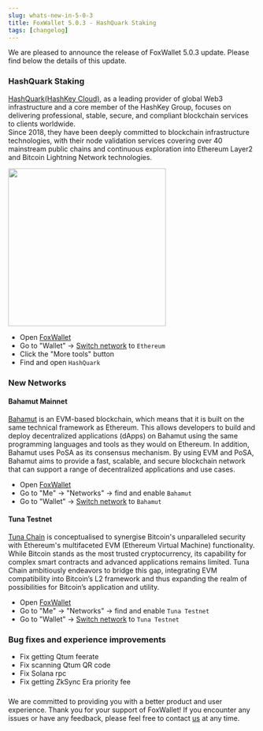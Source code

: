 ```yaml
---
slug: whats-new-in-5-0-3
title: FoxWallet 5.0.3 - HashQuark Staking
tags: [changelog]
---
```


We are pleased to announce the release of FoxWallet 5.0.3 update. Please find below the details of this update.
<!--truncate-->

### HashQuark Staking
[HashQuark(HashKey Cloud)](https://delegate.hashquark.io/#/), as a leading provider of global Web3 infrastructure and a core member of the HashKey Group, focuses on delivering professional, stable, secure, and compliant blockchain services to clients worldwide.   
Since 2018, they have been deeply committed to blockchain infrastructure technologies, with their node validation services covering over 40 mainstream public chains and continuous exploration into Ethereum Layer2 and Bitcoin Lightning Network technologies.

<img src="/img/blog/tools-hashquark.webp" width="320" /> 

- Open [FoxWallet](https://foxwallet.com/download)
- Go to "Wallet" -> [Switch network](https://hc.foxwallet.com/docs/basic/manage-funds#switch-networks) to `Ethereum`
- Click the "More tools" button
- Find and open `HashQuark`

### New Networks

#### Bahamut Mainnet
[Bahamut](https://www.bahamut.io/) is an EVM-based blockchain, which means that it is built on the same technical framework as Ethereum. This allows developers to build and deploy decentralized applications (dApps) on Bahamut using the same programming languages and tools as they would on Ethereum. In addition, Bahamut uses PoSA as its consensus mechanism. 
By using EVM and PoSA, Bahamut aims to provide a fast, scalable, and secure blockchain network that can support a range of decentralized applications and use cases.  

- Open [FoxWallet](https://foxwallet.com/download)
- Go to "Me" -> "Networks" -> find and enable `Bahamut`
- Go to "Wallet" -> [Switch network](https://hc.foxwallet.com/docs/basic/manage-funds#switch-networks) to `Bahamut`

#### Tuna Testnet
[Tuna Chain](https://tunachain.io/) is conceptualised to synergise Bitcoin's unparalleled security with Ethereum's multifaceted EVM (Ethereum Virtual Machine) functionality. While Bitcoin stands as the most trusted cryptocurrency, its capability for complex smart contracts and advanced applications remains limited. Tuna Chain ambitiously endeavors to bridge this gap, integrating EVM compatibility into Bitcoin’s L2 framework and thus expanding the realm of possibilities for Bitcoin’s application and utility.  

- Open [FoxWallet](https://foxwallet.com/download)
- Go to "Me" -> "Networks" -> find and enable `Tuna Testnet`
- Go to "Wallet" -> [Switch network](https://hc.foxwallet.com/docs/basic/manage-funds#switch-networks) to `Tuna Testnet`

### Bug fixes and experience improvements
- Fix getting Qtum feerate
- Fix scanning Qtum QR code
- Fix Solana rpc
- Fix getting ZkSync Era priority fee

### 
We are committed to providing you with a better product and user experience. Thank you for your support of FoxWallet! If you encounter any issues or have any feedback, please feel free to contact [us](mailto:contact@foxwallet.com) at any time.